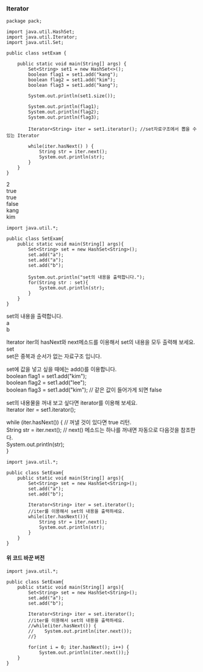 
### Iterator 
```
package pack;

import java.util.HashSet;
import java.util.Iterator;
import java.util.Set;

public class setExam { 

	public static void main(String[] args) {
		Set<String> set1 = new HashSet<>(); 
		boolean flag1 = set1.add("kang");
		boolean flag2 = set1.add("kim");
		boolean flag3 = set1.add("kang"); 
		
		System.out.println(set1.size());
		
		System.out.println(flag1); 
		System.out.println(flag2); 
		System.out.println(flag3);
		
		Iterator<String> iter = set1.iterator(); //set자료구조에서 뽑을 수 있는 Iterator 
		
		while(iter.hasNext() ) { 
			String str = iter.next();
			System.out.println(str);
		}
	}
}
```
2  
true  
true  
false  
kang  
kim  
  
```
import java.util.*;

public class SetExam{
    public static void main(String[] args){
        Set<String> set = new HashSet<String>();
        set.add("a");
        set.add("a");
        set.add("b");
        
        System.out.println("set의 내용을 출력합니다.");
        for(String str : set){
            System.out.println(str);
        }
    }
}
```
set의 내용을 출력합니다.  
a  
b  
  
Iterator iter의 hasNext와 next메소드를 이용해서 set의 내용을 모두 출력해 보세요.  
set  
set은 중복과 순서가 없는 자료구조 입니다.  
  
set에 값을 넣고 싶을 때에는 add()를 이용합니다.  
boolean flag1 = set1.add("kim");  
boolean flag2 = set1.add("lee");  
boolean flag3 = set1.add("kim");    // 같은 값이 들어가게 되면 false  
  
set의 내용물을 꺼내 보고 싶다면 iterator를 이용해 보세요.  
Iterator<String> iter = set1.iterator();  
  
while (iter.hasNext()) {      // 꺼낼 것이 있다면 true 리턴.  
    String str = iter.next(); // next() 메소드는 하나를 꺼내면 자동으로 다음것을 참조한다.  
    System.out.println(str);  
}  
  
```
import java.util.*;

public class SetExam{
    public static void main(String[] args){
        Set<String> set = new HashSet<String>();
        set.add("a");
        set.add("b");
        
        Iterator<String> iter = set.iterator();
        //iter를 이용해서 set의 내용을 출력하세요.
        while(iter.hasNext()){
            String str = iter.next();
            System.out.println(str); 
        }
    }
}
```
#### 위 코드 바꾼 버전 
```
import java.util.*;

public class SetExam{
    public static void main(String[] args){
        Set<String> set = new HashSet<String>();
        set.add("a");
        set.add("b");

        Iterator<String> iter = set.iterator();
        //iter를 이용해서 set의 내용을 출력하세요.
        //while(iter.hasNext()) {
        //    System.out.println(iter.next());
        //}

        for(int i = 0; iter.hasNext(); i++) {
            System.out.println(iter.next());}
    }
}
```


